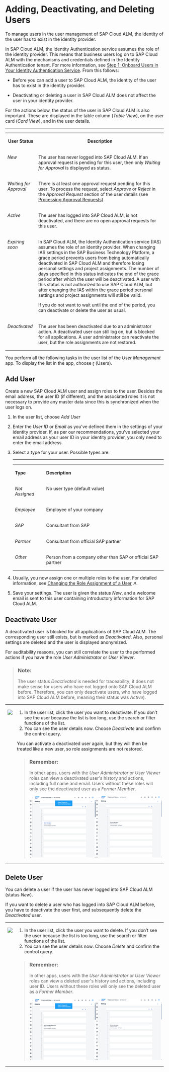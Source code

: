 <!-- loioeaa4cab46776453caf998cd26484fe18 -->

<link rel="stylesheet" type="text/css" href="css/sap-icons.css"/>

# Adding, Deactivating, and Deleting Users

To manage users in the user management of SAP Cloud ALM, the identity of the user has to exist in the identity provider.

In SAP Cloud ALM, the Identity Authentication service assumes the role of the identity provider. This means that business users log on to SAP Cloud ALM with the mechanisms and credentials defined in the Identity Authentication tenant. For more information, see [Step 1: Onboard Users in Your Identity Authentication Service](https://help.sap.com/docs/cloud-alm/setup-administration/user-onboarding). From this follows:

-   Before you can add a user to SAP Cloud ALM, the identity of the user has to exist in the identity provider.

-   Deactivating or deleting a user in SAP Cloud ALM does not affect the user in your identity provider.


For the actions below, the status of the user in SAP Cloud ALM is also important. These are displayed in the table column \(*Table View*\), on the user card \(*Card View*\), and in the user details.

****


<table>
<tr>
<th valign="top">

User Status

</th>
<th valign="top">

Description

</th>
</tr>
<tr>
<td valign="top">

*New* 

</td>
<td valign="top">

The user has never logged into SAP Cloud ALM. If an approval request is pending for this user, then only *Waiting for Approval* is displayed as status.

</td>
</tr>
<tr>
<td valign="top">

*Waiting for Approval* 

</td>
<td valign="top">

There is at least one approval request pending for this user. To process the request, select *Approve* or *Reject* in the *Approval Request* section of the user details \(see [Processing Approval Requests](processing-approval-requests-3a0cad5.md)\).

</td>
</tr>
<tr>
<td valign="top">

*Active* 

</td>
<td valign="top">

The user has logged into SAP Cloud ALM, is not deactivated, and there are no open approval requests for this user.

</td>
</tr>
<tr>
<td valign="top">

*Expiring soon* 

</td>
<td valign="top">

In SAP Cloud ALM, the Identity Authentication service \(IAS\) assumes the role of an identity provider. When changing IAS settings in the SAP Business Technology Platform, a grace period prevents users from being automatically deactivated in SAP Cloud ALM and therefore losing personal settings and project assignments. The number of days specified in this status indicates the end of the grace period after which the user will be deactivated. A user with this status is not authorized to use SAP Cloud ALM, but after changing the IAS within the grace period personal settings and project assignments will still be valid.

If you do not want to wait until the end of the period, you can deactivate or delete the user as usual.

</td>
</tr>
<tr>
<td valign="top">

*Deactivated* 

</td>
<td valign="top">

The user has been deactivated due to an administrator action. A deactivated user can still log on, but is blocked for all applications. A user administrator can reactivate the user, but the role assignments are not restored.

</td>
</tr>
</table>

You perform all the following tasks in the user list of the *User Management* app. To display the list in the app, choose <span class="SAP-icons-V5"></span> \(Users\).



<a name="loioeaa4cab46776453caf998cd26484fe18__section_lsq_y3n_4wb"/>

## Add User

Create a new SAP Cloud ALM user and assign roles to the user. Besides the email address, the user ID \(if different\), and the associated roles it is not necessary to provide any master data since this is synchronized when the user logs on.

1.  In the user list, choose *Add User*

2.  Enter the *User ID* or *Email* as you've defined them in the settings of your identity provider. If, as per our recommendations, you've selected your email address as your user ID in your identity provider, you only need to enter the email address.

3.  Select a type for your user. Possible types are:

    ****


    <table>
    <tr>
    <th valign="top">

    Type
    
    </th>
    <th valign="top">

    Description
    
    </th>
    </tr>
    <tr>
    <td valign="top">
    
    *Not Assigned* 
    
    </td>
    <td valign="top">
    
    No user type \(default value\)
    
    </td>
    </tr>
    <tr>
    <td valign="top">
    
    *Employee* 
    
    </td>
    <td valign="top">
    
    Employee of your company
    
    </td>
    </tr>
    <tr>
    <td valign="top">
    
    *SAP* 
    
    </td>
    <td valign="top">
    
    Consultant from SAP
    
    </td>
    </tr>
    <tr>
    <td valign="top">
    
    *Partner* 
    
    </td>
    <td valign="top">
    
    Consultant from official SAP partner
    
    </td>
    </tr>
    <tr>
    <td valign="top">
    
    *Other* 
    
    </td>
    <td valign="top">
    
    Person from a company other than SAP or official SAP partner
    
    </td>
    </tr>
    </table>
    
4.  Usually, you now assign one or multiple roles to the user. For detailed information, see [Changing the Role Assignment of a User](https://help.sap.com/viewer/877c96cf971648b09ee0d0a64f7f4fef/latest/en-US/63c3a1399cff436db56bbd4b709b0610.html "As a user manager, you can assign roles of different application areas to specific users.") :arrow_upper_right:.

5.  Save your settings. The user is given the status *New*, and a welcome email is sent to this user containing introductory information for SAP Cloud ALM.




<a name="loioeaa4cab46776453caf998cd26484fe18__section_odz_y3n_4wb"/>

## Deactivate User

A deactivated user is blocked for all applications of SAP Cloud ALM. The corresponding user still exists, but is marked as *Deactivated*. Also, personal settings are deleted and the user is displayed anonymized.

For auditability reasons, you can still correlate the user to the performed actions if you have the role *User Administrator* or *User Viewer*.

> ### Note:  
> The user status *Deactivated* is needed for traceability; it does not make sense for users who have not logged onto SAP Cloud ALM before. Therefore, you can only deactivate users, who have logged into SAP Cloud ALM before, meaning their status was *Active*\).


<table>
<tr>
<td valign="top">

![](images/Deactivate_User_ec63331.gif)

</td>
<td valign="top">

1.  In the user list, click the user you want to deactivate. If you don’t see the user because the list is too long, use the search or filter functions of the list.
2.  You can see the user details now. Choose *Deactivate* and confirm the control query.


You can activate a deactivated user again, but they will then be treated like a new user, so role assignments are not restored.

> ### Remember:  
> In other apps, users with the *User Administrator* or *User Viewer* roles can view a deactivated user's history and actions, including full name and email. Users without these roles will only see the deactivated user as a *Former Member*.
> 
> ![](images/User_History_Deactivated_User_b1ca91c.png)



</td>
</tr>
</table>



<a name="loioeaa4cab46776453caf998cd26484fe18__section_e2d_z3n_4wb"/>

## Delete User

You can delete a user if the user has never logged into SAP Cloud ALM \(status *New*\).

If you want to delete a user who has logged into SAP Cloud ALM before, you have to deactivate the user first, and subsequently delete the *Deactivated* user.


<table>
<tr>
<td valign="top">

![](images/GIF_Delete_User_d821990.gif)

</td>
<td valign="top">

1.  In the user list, click the user you want to delete. If you don’t see the user because the list is too long, use the search or filter functions of the list.
2.  You can see the user details now. Choose *Delete* and confirm the control query.


> ### Remember:  
> In other apps, users with the *User Administrator* or *User Viewer* roles can view a deleted user's history and actions, including user ID. Users without these roles will only see the deleted user as a *Former Member*.
> 
> ![](images/User_History_Deleted_User_f0ae10c.png)



</td>
</tr>
</table>

